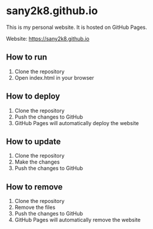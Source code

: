 # sany2k8.github.io

This is my personal website. It is hosted on GitHub Pages.

Website: https://sany2k8.github.io

## How to run

1. Clone the repository
2. Open index.html in your browser

## How to deploy

1. Clone the repository
2. Push the changes to GitHub
3. GitHub Pages will automatically deploy the website

## How to update

1. Clone the repository
2. Make the changes
3. Push the changes to GitHub

## How to remove

1. Clone the repository
2. Remove the files
3. Push the changes to GitHub
4. GitHub Pages will automatically remove the website
